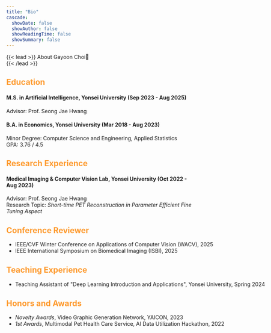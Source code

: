 ```yaml
---
title: "Bio"
cascade:
  showDate: false
  showAuthor: false
  showReadingTime: false
  showSummary: false
---
```


{{< lead >}}
About Gayoon Choi🙌  
{{< /lead >}}

<h2 style="color: #FE9A2E;">Education</h2>

#### M.S. in Artificial Intelligence, Yonsei University (Sep 2023 - Aug 2025)
Advisor: Prof. Seong Jae Hwang

#### B.A. in Economics, Yonsei University (Mar 2018 - Aug 2023)
Minor Degree: Computer Science and Engineering, Applied Statistics  
GPA: 3.76 / 4.5

<h2 style="color: #FE9A2E;">Research Experience</h2>

#### Medical Imaging & Computer Vision Lab, Yonsei University (Oct 2022 - Aug 2023)
Advisor: Prof. Seong Jae Hwang  
Research Topic: <i>Short-time PET Reconstruction in Parameter Efficient Fine Tuning Aspect</i>


<h2 style="color: #FE9A2E;">Conference Reviewer</h2>
<ul style="line-height: 1.2; white-space: nowrap;" align="left">
    <li>IEEE/CVF Winter Conference on Applications of Computer Vision (WACV), 2025</li>
    <li>IEEE International Symposium on Biomedical Imaging (ISBI), 2025</li>
</ul>

<h2 style="color: #FE9A2E;">Teaching Experience</h2>
<ul style="line-height: 1.2; white-space: nowrap;" align="left">
    <li>Teaching Assistant of "Deep Learning Introduction and Applications", Yonsei University, Spring 2024</li>
</ul>

<h2 style="color: #FE9A2E;">Honors and Awards</h2>
<ul style="line-height: 1.2; white-space: nowrap;" align="left">
    <li><i>Novelty Awards</i>, Video Graphic Generation Network, YAICON, 2023</li>
    <li><i>1st Awards</i>, Multimodal Pet Health Care Service, AI Data Utilization Hackathon, 2022</li>
</ul>